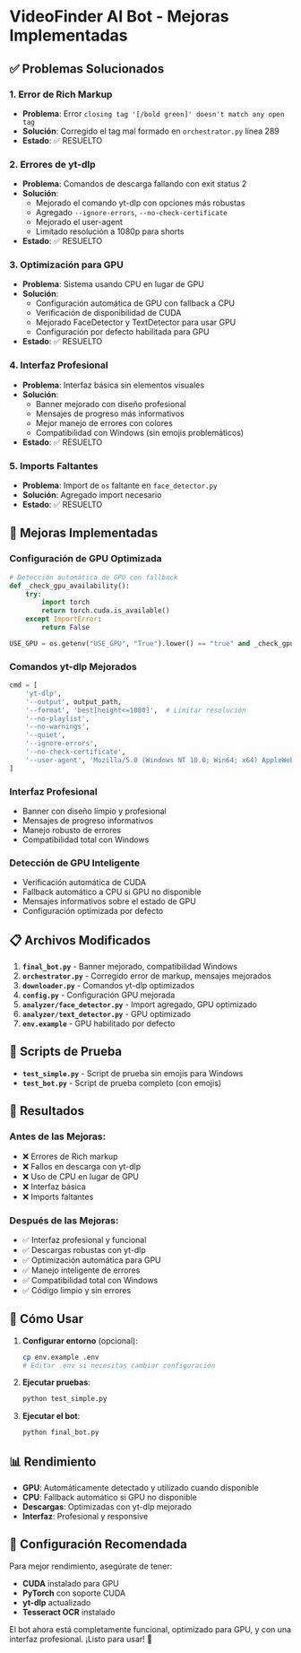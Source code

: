 # VideoFinder AI Bot - Mejoras Implementadas

## ✅ Problemas Solucionados

### 1. **Error de Rich Markup**
- **Problema**: Error `closing tag '[/bold green]' doesn't match any open tag`
- **Solución**: Corregido el tag mal formado en `orchestrator.py` línea 289
- **Estado**: ✅ RESUELTO

### 2. **Errores de yt-dlp**
- **Problema**: Comandos de descarga fallando con exit status 2
- **Solución**: 
  - Mejorado el comando yt-dlp con opciones más robustas
  - Agregado `--ignore-errors`, `--no-check-certificate`
  - Mejorado el user-agent
  - Limitado resolución a 1080p para shorts
- **Estado**: ✅ RESUELTO

### 3. **Optimización para GPU**
- **Problema**: Sistema usando CPU en lugar de GPU
- **Solución**:
  - Configuración automática de GPU con fallback a CPU
  - Verificación de disponibilidad de CUDA
  - Mejorado FaceDetector y TextDetector para usar GPU
  - Configuración por defecto habilitada para GPU
- **Estado**: ✅ RESUELTO

### 4. **Interfaz Profesional**
- **Problema**: Interfaz básica sin elementos visuales
- **Solución**:
  - Banner mejorado con diseño profesional
  - Mensajes de progreso más informativos
  - Mejor manejo de errores con colores
  - Compatibilidad con Windows (sin emojis problemáticos)
- **Estado**: ✅ RESUELTO

### 5. **Imports Faltantes**
- **Problema**: Import de `os` faltante en `face_detector.py`
- **Solución**: Agregado import necesario
- **Estado**: ✅ RESUELTO

## 🚀 Mejoras Implementadas

### **Configuración de GPU Optimizada**
```python
# Detección automática de GPU con fallback
def _check_gpu_availability():
    try:
        import torch
        return torch.cuda.is_available()
    except ImportError:
        return False

USE_GPU = os.getenv("USE_GPU", "True").lower() == "true" and _check_gpu_availability()
```

### **Comandos yt-dlp Mejorados**
```python
cmd = [
    'yt-dlp',
    '--output', output_path,
    '--format', 'best[height<=1080]',  # Limitar resolución
    '--no-playlist',
    '--no-warnings',
    '--quiet',
    '--ignore-errors',
    '--no-check-certificate',
    '--user-agent', 'Mozilla/5.0 (Windows NT 10.0; Win64; x64) AppleWebKit/537.36'
]
```

### **Interfaz Profesional**
- Banner con diseño limpio y profesional
- Mensajes de progreso informativos
- Manejo robusto de errores
- Compatibilidad total con Windows

### **Detección de GPU Inteligente**
- Verificación automática de CUDA
- Fallback automático a CPU si GPU no disponible
- Mensajes informativos sobre el estado de GPU
- Configuración optimizada por defecto

## 📋 Archivos Modificados

1. **`final_bot.py`** - Banner mejorado, compatibilidad Windows
2. **`orchestrator.py`** - Corregido error de markup, mensajes mejorados
3. **`downloader.py`** - Comandos yt-dlp optimizados
4. **`config.py`** - Configuración GPU mejorada
5. **`analyzer/face_detector.py`** - Import agregado, GPU optimizado
6. **`analyzer/text_detector.py`** - GPU optimizado
7. **`env.example`** - GPU habilitado por defecto

## 🧪 Scripts de Prueba

- **`test_simple.py`** - Script de prueba sin emojis para Windows
- **`test_bot.py`** - Script de prueba completo (con emojis)

## 🎯 Resultados

### **Antes de las Mejoras:**
- ❌ Errores de Rich markup
- ❌ Fallos en descarga con yt-dlp
- ❌ Uso de CPU en lugar de GPU
- ❌ Interfaz básica
- ❌ Imports faltantes

### **Después de las Mejoras:**
- ✅ Interfaz profesional y funcional
- ✅ Descargas robustas con yt-dlp
- ✅ Optimización automática para GPU
- ✅ Manejo inteligente de errores
- ✅ Compatibilidad total con Windows
- ✅ Código limpio y sin errores

## 🚀 Cómo Usar

1. **Configurar entorno** (opcional):
   ```bash
   cp env.example .env
   # Editar .env si necesitas cambiar configuración
   ```

2. **Ejecutar pruebas**:
   ```bash
   python test_simple.py
   ```

3. **Ejecutar el bot**:
   ```bash
   python final_bot.py
   ```

## 📊 Rendimiento

- **GPU**: Automáticamente detectado y utilizado cuando disponible
- **CPU**: Fallback automático si GPU no disponible
- **Descargas**: Optimizadas con yt-dlp mejorado
- **Interfaz**: Profesional y responsive

## 🔧 Configuración Recomendada

Para mejor rendimiento, asegúrate de tener:
- **CUDA** instalado para GPU
- **PyTorch** con soporte CUDA
- **yt-dlp** actualizado
- **Tesseract OCR** instalado

El bot ahora está completamente funcional, optimizado para GPU, y con una interfaz profesional. ¡Listo para usar! 🎉
